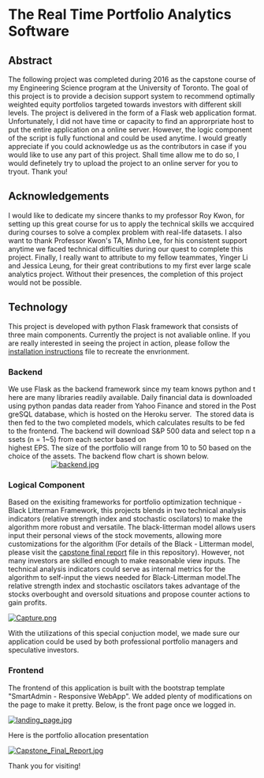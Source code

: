 # The Real Time Portfolio Analytics Software

## Abstract

The following project was completed during 2016 as the capstone course of my Engineering Science program at the University of Toronto. The goal of this project is to provide	a	decision	support	system to	recommend	optimally	weighted	equity	portfolios	targeted	towards investors with different skill levels. The project is delivered in the form of a Flask web application format. Unfortunately, I did not have time or capacity to find an approrpriate host to put the entire application on a online server. However, the logic component of the script is fully functional and could be used anytime. I would greatly appreciate if you could acknowledge us as the contributors in case if you would like to use any part of this project. Shall time allow me to do so, I would definetely try to upload the project to an online server for you to tryout. Thank you!

## Acknowledgements

I would like to dedicate my sincere thanks to my professor Roy Kwon, for setting up this great course for us to apply the technical skills we accquired during courses to solve a complex problem with real-life datasets. I also want to thank Professor Kwon's TA, Minho Lee, for his consistent support anytime we faced technical difficulties during our quest to complete this project. Finally, I really want to attribute to my fellow teammates, Yinger Li and Jessica Leung, for their great contributions to my first ever large scale analytics project. Without their presences, the completion of this project would not be possible. 

## Technology

This project is developed with python Flask framework that consists of three main components. Currently the project is not avaliable online. If you are really interested in seeing the project in action, please follow the [installation instructions](docs/CONTRIBUTING.md)
 file to recreate the envrionment.

### Backend

We use Flask as the backend framework since my team knows python and there are many libraries readily available. Daily financial data is downloaded using python pandas data reader from Yahoo Finance and stored in the PostgreSQL database, which is hosted on the Heroku server.  The stored data is then fed to the two completed models, which calculates results to be fed 
to the frontend. The backend will download S&P 500 data and select top n assets (n = 1~5) from each sector based on 
highest EPS. The size of the portfolio will range from 10 to 50 based on the choice of the assets. The backend flow chart is shown below.
                                              
[![backend.jpg](https://s14.postimg.org/3wxzn1rht/backend.jpg)](https://postimg.org/image/3wxzn1rhp/)

### Logical Component

Based on the exisiting frameworks for portfolio optimization technique - Black Litterman Framework, this projects blends in two technical analysis indicators (relative strength index and stochastic oscilators) to make the algorithm more robust and versatile. The black-litterman model allows users input their personal views of the stock movements, allowing more customizations for the algorithm (For details of the Black - Litterman model, please visit the [capstone final report](CapstoneFinalReport.pdf) file in this repository). However, not many investors are skilled enough to make reasonable view inputs. The technical analysis indicators could serve as internal metrics for the algorithm to self-input the views needed for Black-Litterman model.The relative strength index and stochastic oscilators takes advantage of the stocks overbought and oversold situations and propose counter actions to gain profits.

[![Capture.png](https://s18.postimg.org/he4bpeyw9/Capture.png)](https://postimg.org/image/mpj8a4kyt/)

 With the utilizations of this special conjuction model, we made sure our application could be used by both professional portfolio managers and speculative investors. 

### Frontend

The frontend of this application is built with the bootstrap template "SmartAdmin - Responsive WebApp". We added plenty of modifications on the page to make it pretty. Below, is the front page once we logged in.

[![landing_page.jpg](https://s18.postimg.org/9nxjjxh1l/landing_page.jpg)](https://postimg.org/image/uktrolf2d/)

Here is the portfolio allocation presentation

[![Capstone_Final_Report.jpg](https://s18.postimg.org/fc3ub38m1/Capstone_Final_Report.jpg)](https://postimg.org/image/g1mmng95h/)


Thank you for visiting!
